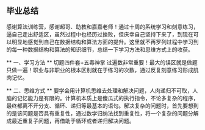 ## 毕业总结

感谢算法训练营，感谢超哥、助教和嘉嘉老师！通过十周的系统学习和刻意练习，逼自己走出舒适区，虽然过程中也经历过挫败，但庆幸自己坚持下来了，到现在可以明显地感觉到自己在数据结构和算法方面的提升。这里就不再罗列过程中学习到的每一种数据结构和算法的知识细节，总结一下学习方法和思维方式上的收获。

** 一、学习方法 **
切题四件套+五毒神掌
过遍数非常重要！最大的误区就是做题只做一遍！职业与非职业的根本区别就在于练习的次数，通过反复刻意练习形成肌肉记忆。

** 二、思维方式 **
要学会用计算机思维去处理和解决问题，人肉递归不可取，人脑的记忆能力是有限的。计算机本质上是傻瓜式的执行指令，不论多复杂的程序，最终都离不开分支、循环、递归等最基本的语句。解决复杂的问题时，首先要想到的是该问题是否具有重复性，通过数学归纳法找到重复性，将一个复杂的问题分解成最近重复子问题，再借助于循环或者递归解决问题。
